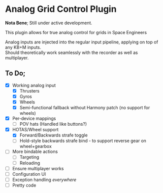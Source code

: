 Analog Grid Control Plugin
==========================

**Nota Bene**; Still under active development.

This plugin allows for true analog control for grids in Space Engineers

Analog inputs are injected into the regular input pipeline, applying on top of any KB+M inputs.  
Should theoretically work seamlessly with the recorder as well as multiplayer.

To Do;
------

- [X] Working analog input
  - [X] Thrusters
  - [X] Gyros
  - [X] Wheels
  - [X] Semi-functional fallback without Harmony patch (no support for wheels)
- [X] Per-device mappings
  - [ ] POV hats (Handled like buttons?)
- [X] HOTAS/Wheel support
  - [X] Forward/Backwards strafe toggle
  - [ ] Hold-style backwards strafe bind - to support reverse gear on wheel+gearbox
- [ ] More bindable actions
  - [ ] Targeting
  - [ ] Reloading
- [ ] Ensure multiplayer works
- [ ] Configuration UI
- [ ] Exception handling _everywhere_
- [ ] Pretty code
